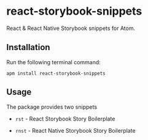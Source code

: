 # react-storybook-snippets

React & React Native Storybook snippets for Atom.

Installation
------------

Run the following terminal command:
```
apm install react-storybook-snippets
```

Usage
-----

The package provides two snippets

* `rst` - React Storybook Story Boilerplate


* `rnst` - React Native Storybook Story Boilerplate
